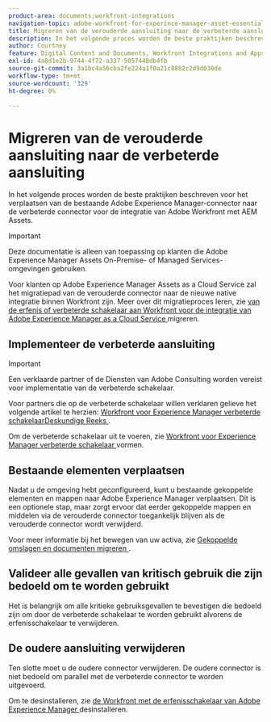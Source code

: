 ```yaml
---
product-area: documents;workfront-integrations
navigation-topic: adobe-workfront-for-experince-manager-asset-essentials
title: Migreren van de verouderde aansluiting naar de verbeterde aansluiting
description: In het volgende proces worden de beste praktijken beschreven voor het verplaatsen van de bestaande Adobe Experience Manager-connector naar de verbeterde connector voor de integratie van Adobe Workfront met AEM Assets.
author: Courtney
feature: Digital Content and Documents, Workfront Integrations and Apps
exl-id: 4a8d1e2b-9744-4f72-a337-5057448db4fb
source-git-commit: 3a1bc4a56cba2fe224a1f0a21c8882c2d9d030de
workflow-type: tm+mt
source-wordcount: '329'
ht-degree: 0%

---
```


# Migreren van de verouderde aansluiting naar de verbeterde aansluiting

In het volgende proces worden de beste praktijken beschreven voor het verplaatsen van de bestaande Adobe Experience Manager-connector naar de verbeterde connector voor de integratie van Adobe Workfront met AEM Assets.

>[!IMPORTANT]
>
>Deze documentatie is alleen van toepassing op klanten die Adobe Experience Manager Assets On-Premise- of Managed Services-omgevingen gebruiken.


Voor klanten op Adobe Experience Manager Assets as a Cloud Service zal het migratiepad van de verouderde connector naar de nieuwe native integratie binnen Workfront zijn. Meer over dit migratieproces leren, zie [ van de erfenis of verbeterde schakelaar aan Workfront voor de integratie van Adobe Experience Manager as a Cloud Service ](/help/quicksilver/documents/workfront-and-experience-manager-integrations/legacy-enhanced-connector-migration/migrate-from-legacy-enhanced-connectors.md) migreren.

## Implementeer de verbeterde aansluiting

>[!IMPORTANT]
>
>Een verklaarde partner of de Diensten van Adobe Consulting worden vereist voor implementatie van de verbeterde schakelaar.
>
> Voor partners die op de verbeterde schakelaar willen verklaren gelieve het volgende artikel te herzien: [ Workfront voor Experience Manager verbeterde schakelaarDeskundige Reeks ](https://experienceleague.adobe.com/docs/experience-manager-learn/assets/workfront/enhanced-connector/aem-experts-series/overview.html?lang=en).

Om de verbeterde schakelaar uit te voeren, zie [ Workfront voor Experience Manager verbeterde schakelaar ](https://experienceleague.adobe.com/docs/experience-manager-65/assets/integrations/workfront-connector-configure.html?lang=en) vormen.


## Bestaande elementen verplaatsen

Nadat u de omgeving hebt geconfigureerd, kunt u bestaande gekoppelde elementen en mappen naar Adobe Experience Manager verplaatsen. Dit is een optionele stap, maar zorgt ervoor dat eerder gekoppelde mappen en middelen via de verouderde connector toegankelijk blijven als de verouderde connector wordt verwijderd.

Voor meer informatie bij het bewegen van uw activa, zie [ Gekoppelde omslagen en documenten migreren ](/help/quicksilver/documents/workfront-and-experience-manager-integrations/legacy-enhanced-connector-migration/workfront-document-link-updates.md).

## Valideer alle gevallen van kritisch gebruik die zijn bedoeld om te worden gebruikt

Het is belangrijk om alle kritieke gebruiksgevallen te bevestigen die bedoeld zijn om door de verbeterde schakelaar te worden gebruikt alvorens de erfenisschakelaar te verwijderen.

## De oudere aansluiting verwijderen

Ten slotte moet u de oudere connector verwijderen. De oudere connector is niet bedoeld om parallel met de verbeterde connector te worden uitgevoerd.

Om te desinstalleren, zie [ de Workfront met de erfenisschakelaar van Adobe Experience Manager ](/help/quicksilver/documents/workfront-and-experience-manager-integrations/legacy-enhanced-connector-migration/uninstall-legacy-connector.md) desinstalleren.
